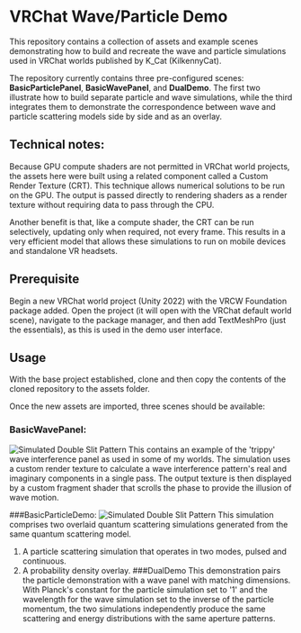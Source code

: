 # VRChat Wave/Particle Demo

This repository contains a collection of assets and example scenes demonstrating how to build and recreate the wave and particle simulations used in VRChat worlds published by K_Cat (KilkennyCat).

The repository currently contains three pre-configured scenes: **BasicParticlePanel**, **BasicWavePanel**, and **DualDemo**. The first two illustrate how to build separate particle and wave simulations, while the third integrates them to demonstrate the correspondence between wave and particle scattering models side by side and as an overlay.

## Technical notes:
Because GPU compute shaders are not permitted in VRChat world projects, the assets here were built using a related component called a Custom Render Texture (CRT).
This technique allows numerical solutions to be run on the GPU. The output is passed directly to rendering shaders as a render texture without requiring data to pass through the CPU.

Another benefit is that, like a compute shader, the CRT can be run selectively, updating only when required, not every frame. This results in a very efficient model that allows these simulations to run on mobile devices and standalone VR headsets. 

## Prerequisite

Begin a new VRChat world project (Unity 2022) with the VRCW Foundation package added. Open the project (it will open with the VRChat default world scene), navigate to the package manager, and then add TextMeshPro (just the essentials), as this is used in the demo user interface.

## Usage

With the base project established, clone and then copy the contents of the cloned repository to the assets folder.

Once the new assets are imported, three scenes should be available:
### BasicWavePanel:
![Simulated Double Slit Pattern](https://github.com/SimulCat/simulcat.github.io/blob/main/phasedemo/twinenergy.gif)
This contains an example of the 'trippy' wave interference panel as used in some of my worlds. The simulation uses a custom render texture to calculate a wave interference pattern's real and imaginary components in a single pass. The output texture is then displayed by a custom fragment shader that scrolls the phase to provide the illusion of wave motion.

###BasicParticleDemo: 
![Simulated Double Slit Pattern](https://github.com/SimulCat/simulcat.github.io/blob/main/particledemo/VRCparticleblue.gif)
This simulation comprises two overlaid quantum scattering simulations generated from the same quantum scattering model.
  1. A particle scattering simulation that operates in two modes, pulsed and continuous.
  2. A probability density overlay.
###DualDemo
This demonstration pairs the particle demonstration with a wave panel with matching dimensions. With Planck's constant for the particle simulation set to '1' and the wavelength for the wave simulation set to the inverse of the particle momentum, the two simulations independently produce the same scattering and energy distributions with the same aperture patterns.
